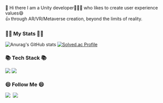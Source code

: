 
👋 Hi there I am a Unity developer👨🏻‍💻 who likes to create user experience values😄<br/> 
👍 through AR/VR/Metaverse creation, beyond the limits of reality.

<!--
**woghd8503/woghd8503** is a ✨ _special_ ✨ repository because its `README.md` (this file) appears on your GitHub profile.

Here are some ideas to get you started:

- 🔭 I’m currently working on ...
- 🌱 I’m currently learning ...
- 👯 I’m looking to collaborate on ...
- 🤔 I’m looking for help with ...
- 💬 Ask me about ...
- 📫 How to reach me: ...
- 😄 Pronouns: ...
- ⚡ Fun fact: ...
-->
<h3 align="Left">👩‍💻 My Stats 👩‍💻</h3>
<div align="Left">

![Anurag's GitHub stats](https://github-readme-stats.vercel.app/api?username=woghd8503&show_icons=true&theme=radical)
[![Solved.ac Profile](http://mazassumnida.wtf/api/v2/generate_badge?boj=woghd8503)](https://solved.ac/woghd8503/)


<h3 align="Left">📚 Tech Stack 📚</h3>
<p align="Left">
<img src="https://img.shields.io/badge/unity-%23000000.svg?style=for-the-badge&logo=unity&logoColor=white"/>
<img src="https://img.shields.io/badge/Csharp-239120?style=for-the-badge&logo=CSharp&logoColor=white">
<h3 align="Left">😄 Follow Me 😄</h3>
<p align="Left">
<a href="https://www.instagram.com/woghd8503/"><img src="https://img.shields.io/badge/Instagram-E4405F?style=flat-square&logo=Instagram&logoColor=white&link=https://www.instagram.com/woghd8503/"/></a>&nbsp
<a href="mailto:woghd8503@gmail.com"><img src="https://img.shields.io/badge/Gmail-d14836?style=flat-square&logo=Gmail&logoColor=white&link=woghd8503@gmail.com"/></a>
</p>



